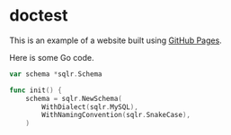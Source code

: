 # doctest

This is an example of a website built using [GitHub Pages](https://pages.github.com/). 

Here is some Go code.

```go
var schema *sqlr.Schema

func init() {
    schema = sqlr.NewSchema(
        WithDialect(sqlr.MySQL),
        WithNamingConvention(sqlr.SnakeCase),
    )
```
